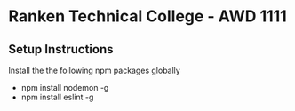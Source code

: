 # Ranken Technical College - AWD 1111
## Setup Instructions

Install the the following npm packages globally
* npm install nodemon -g
* npm install eslint -g
